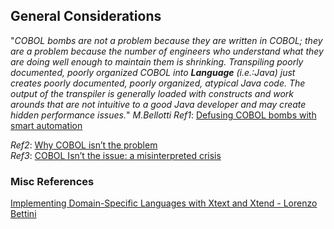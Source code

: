 
## General Considerations  
<!-- Introducción a las consideraciones generales. -->

"_COBOL bombs are not a problem because they are written in COBOL; they are a problem because the number of engineers who understand what they are doing well enough to maintain them is shrinking. Transpiling poorly documented, poorly organized COBOL into **Language** (i.e.:Java) just creates poorly documented, poorly organized, atypical Java code. The output of the transpiler is generally loaded with constructs and work arounds that are not intuitive to a good Java developer and may create hidden performance issues._" *M.Bellotti*
_Ref1_: [Defusing COBOL bombs with smart automation](https://medium.com/the-technical-archaeologist/defusing-cobol-bombs-with-smart-automation-9b24f81b5da4)

_Ref2_: [Why COBOL isn’t the problem](https://www.lucidchart.com/techblog/2020/11/13/why-cobol-isnt-the-problem/)  
_Ref3_: [COBOL Isn’t the issue: a misinterpreted crisis](https://hackaday.com/2020/04/20/cobol-isnt-the-issue-a-misinterpreted-crisis/)


### Misc References
[Implementing Domain-Specific Languages with Xtext and Xtend - Lorenzo Bettini](https://www.amazon.com/-/es/Lorenzo-Bettini/dp/1786464969)  
